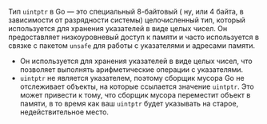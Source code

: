 
Тип `uintptr` в Go — это специальный 8-байтовый ( ну, или 4 байта, в зависимости от разрядности системы) целочисленный тип, который используется для хранения указателей в виде целых чисел. Он предоставляет низкоуровневый доступ к памяти и часто используется в связке с пакетом `unsafe` для работы с указателями и адресами памяти.

- Он используется для хранения указателей в виде целых чисел, что позволяет выполнять арифметические операции с указателями.
- `uintptr` не является указателем, поэтому сборщик мусора Go не отслеживает объекты, на которые ссылается значение `uintptr`. Это может привести к тому, что сборщик мусора переместит объект в памяти, в то время как ваш `uintptr` будет указывать на старое, недействительное место.
